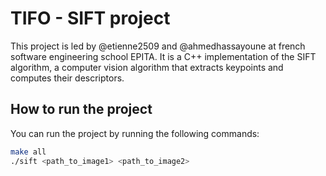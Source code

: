 # TIFO - SIFT project

This project is led by @etienne2509 and @ahmedhassayoune at french software engineering school EPITA.
It is a C++ implementation of the SIFT algorithm, a computer vision algorithm that extracts keypoints and computes their descriptors.

## How to run the project

You can run the project by running the following commands:

```bash
make all
./sift <path_to_image1> <path_to_image2>
```
